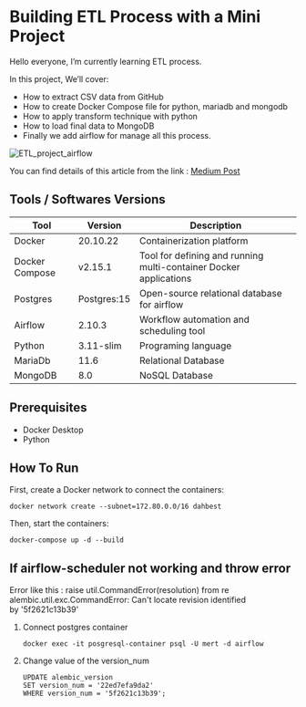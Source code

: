 # Building ETL Process with a Mini Project

Hello everyone, I’m currently learning ETL process.

In this project, We’ll cover:

- How to extract CSV data from GitHub
- How to create Docker Compose file for python, mariadb and mongodb
- How to apply transform technique with python
- How to load final data to MongoDB
- Finally we add airflow for manage all this process.

![ETL_project_airflow](https://github.com/user-attachments/assets/589aec53-1016-43af-ab97-e6cfca6e5641)

You can find details of this article from the link : [Medium Post](https://medium.com/@merTaner/mini-etl-project-93e9a67c4139)

## Tools / Softwares Versions

|Tool|Version|Description|
| ------ | ------ | ----------- |
|Docker | 20.10.22 | Containerization platform |
|Docker Compose |v2.15.1|Tool for defining and running multi-container Docker applications|
|Postgres|Postgres:15|Open-source relational database for airflow|
|Airflow|2.10.3|Workflow automation and scheduling tool|
|Python | 3.11-slim| Programing language |
|MariaDb| 11.6     | Relational Database |
|MongoDB| 8.0      | NoSQL Database |

## Prerequisites

- Docker Desktop
- Python

## How To Run

First, create a Docker network to connect the containers:

```docker network create --subnet=172.80.0.0/16 dahbest```

Then, start the containers:

```docker-compose up -d --build ```

## If airflow-scheduler not working and throw error

Error like this : raise util.CommandError(resolution) from re
alembic.util.exc.CommandError: Can't locate revision identified by '5f2621c13b39'

1. Connect postgres container

    ``` docker exec -it posgresql-container psql -U mert -d airflow ```

2. Change value of the version_num

    ``` 
    UPDATE alembic_version
    SET version_num = '22ed7efa9da2'
    WHERE version_num = '5f2621c13b39'; 
    ```

